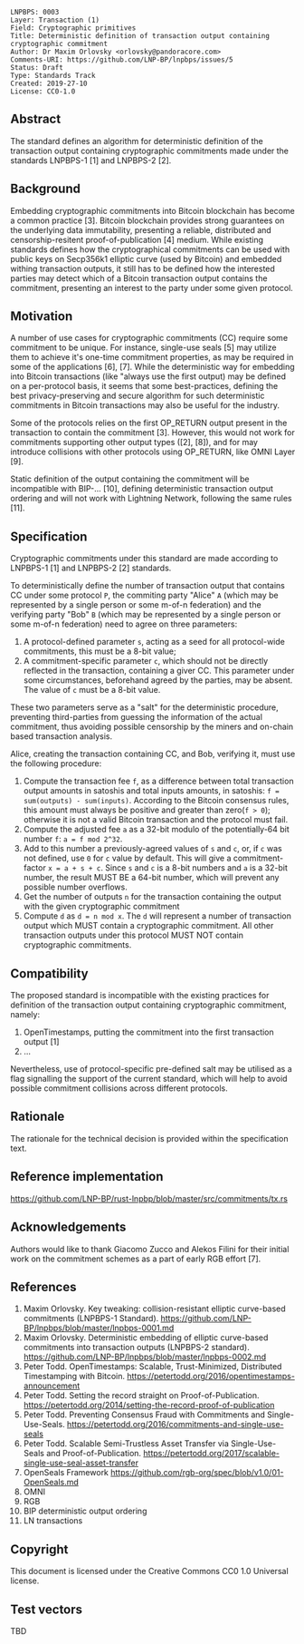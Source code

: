 ```
LNPBPS: 0003
Layer: Transaction (1)
Field: Cryptographic primitives
Title: Deterministic definition of transaction output containing cryptographic commitment
Author: Dr Maxim Orlovsky <orlovsky@pandoracore.com>
Comments-URI: https://github.com/LNP-BP/lnpbps/issues/5
Status: Draft
Type: Standards Track
Created: 2019-27-10
License: CC0-1.0
```

## Abstract

The standard defines an algorithm for deterministic definition of the transaction output containing cryptographic
commitments made under the standards LNPBPS-1 [1] and LNPBPS-2 [2].


## Background

Embedding cryptographic commitments into Bitcoin blockchain has become a common practice [3]. Bitcoin blockchain provides
strong guarantees on the underlying data immutability, presenting a reliable, distributed and censorship-resitent 
proof-of-publication [4] medium. While existing standards defines how the cryptographical commitments can be used with
public keys on Secp356k1 elliptic curve (used by Bitcoin) and embedded withing transaction outputs, it still has to be
defined how the interested parties may detect which of a Bitcoin transaction output contains the commitment, presenting
an interest to the party under some given protocol.


## Motivation

A number of use cases for cryptographic commitments (CC) require some commitment to be unique. For instance, single-use
seals [5] may utilize them to achieve it's one-time commitment properties, as may be required in some of the 
applications [6], [7]. While the deterministic way for embedding into Bitcoin transactions (like "always use the first 
output) may be defined on a per-protocol basis, it seems that some best-practices, defining the best privacy-preserving
and secure algorithm for such deterministic commitments in Bitcoin transactions may also be useful for the industry.

Some of the protocols relies on the first OP_RETURN output present in the transaction to contain the commitment [3].
However, this would not work for commitments supporting other output types ([2], [8]), and for may introduce collisions
with other protocols using OP_RETURN, like OMNI Layer [9].

Static definition of the output containing the commitment will be incompatible with BIP-... [10], defining deterministic
transaction output ordering and will not work with Lightning Network, following the same rules [11].


## Specification

Cryptographic commitments under this standard are made according to LNPBPS-1 [1] and LNPBPS-2 [2] standards.

To deterministically define the number of transaction output that contains CC under some protocol `P`, the commiting
party "Alice" `A` (which may be represented by a single person or some m-of-n federation) and the verifying  party "Bob" 
`B` (which may be represented by a single person or some m-of-n federation) need to agree  on three parameters:
1. A protocol-defined parameter `s`, acting as a seed for all protocol-wide commitments, this must be a 8-bit value;
2. A commitment-specific parameter `c`, which should not be directly reflected in the transaction, containing a giver CC.
   This parameter under some circumstances, beforehand agreed by the parties, may be absent. The value of `c` must be a
   8-bit value.

These two parameters serve as a "salt" for the deterministic procedure, preventing third-parties from guessing the 
information of the actual commitment, thus avoiding possible censorship by the miners and on-chain based transaction
analysis.

Alice, creating the transaction containing CC, and Bob, verifying it, must use the following procedure:
1. Compute the transaction fee `f`, as a difference between total transaction output amounts in satoshis and total
   inputs amounts, in satoshis: `f = sum(outputs) - sum(inputs)`. According to the Bitcoin consensus rules, this amount
   must always be positive and greater than zero(`f > 0`); otherwise it is not a valid Bitcoin transaction and the 
   protocol must fail.
2. Compute the adjusted fee `a` as a 32-bit modulo of the potentially-64 bit number `f`: `a = f mod 2^32`.
3. Add to this number a previously-agreed values of `s` and `c`, or, if `c` was not defined, use `0` for `c` value
   by default. This will give a commitment-factor `x = a + s + c`. Since `s` and `c` is a 8-bit numbers and `a` is a
   32-bit number, the result MUST BE a 64-bit number, which will prevent any possible number overflows.
4. Get the number of outputs `n` for the transaction containing the output with the given cryptographic commitment
5. Compute `d` as `d = n mod x`. The `d` will represent a number of transaction output which MUST contain a cryptographic
   commitment. All other transaction outputs under this protocol MUST NOT contain cryptographic commitments.


## Compatibility

The proposed standard is incompatible with the existing practices for definition of the transaction output containing 
cryptographic commitment, namely:
1. OpenTimestamps, putting the commitment into the first transaction output [1]
2. ...

Nevertheless, use of protocol-specific pre-defined salt may be utilised as a flag signalling the support of the current
standard, which will help to avoid possible commitment collisions across different protocols.


## Rationale

The rationale for the technical decision is provided within the specification text.


## Reference implementation

<https://github.com/LNP-BP/rust-lnpbp/blob/master/src/commitments/tx.rs>


## Acknowledgements

Authors would like to thank  Giacomo Zucco and Alekos Filini for their initial work on the commitment schemes as a part 
of early RGB effort [7].


## References

1. Maxim Orlovsky. Key tweaking: collision-resistant elliptic curve-based commitments (LNPBPS-1 Standard). 
   <https://github.com/LNP-BP/lnpbps/blob/master/lnpbps-0001.md>
2. Maxim Orlovsky. Deterministic embedding of elliptic curve-based commitments into transaction outputs (LNPBPS-2 
   standard). <https://github.com/LNP-BP/lnpbps/blob/master/lnpbps-0002.md>
3. Peter Todd. OpenTimestamps: Scalable, Trust-Minimized, Distributed Timestamping with Bitcoin. 
   <https://petertodd.org/2016/opentimestamps-announcement>
4. Peter Todd. Setting the record straight on Proof-of-Publication.
   <https://petertodd.org/2014/setting-the-record-proof-of-publication>
5. Peter Todd. Preventing Consensus Fraud with Commitments and Single-Use-Seals.
   <https://petertodd.org/2016/commitments-and-single-use-seals>
6. Peter Todd. Scalable Semi-Trustless Asset Transfer via Single-Use-Seals and Proof-of-Publication.
   <https://petertodd.org/2017/scalable-single-use-seal-asset-transfer>
7. OpenSeals Framework <https://github.com/rgb-org/spec/blob/v1.0/01-OpenSeals.md>
8. OMNI
9. RGB
10. BIP deterministic output ordering
11. LN transactions

## Copyright

This document is licensed under the Creative Commons CC0 1.0 Universal license.


## Test vectors

TBD
